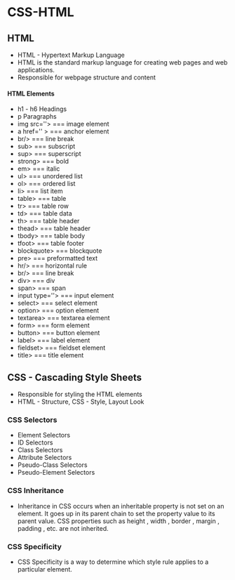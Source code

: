 # CSS-HTML

## HTML

- HTML - Hypertext Markup Language
- HTML is the standard markup language for creating web pages and web applications.
- Responsible for webpage structure and content

#### HTML Elements

- h1 - h6 Headings
- p Paragraphs
- img src=''> === image element
- a href='' > === anchor element
- br/> === line break
- sub> === subscript
- sup> === superscript
- strong> === bold
- em> === italic
- ul> === unordered list
- ol> === ordered list
- li> === list item
- table> === table
- tr> === table row
- td> === table data
- th> === table header
- thead> === table header
- tbody> === table body
- tfoot> === table footer
- blockquote> === blockquote
- pre> === preformatted text
- hr/> === horizontal rule
- br/> === line break
- div> === div
- span> === span
- input type=''> === input element
- select> === select element
- option> === option element
- textarea> === textarea element
- form> === form element
- button> === button element
- label> === label element
- fieldset> === fieldset element
- title> === title element

## CSS - Cascading Style Sheets

- Responsible for styling the HTML elements
- HTML - Structure, CSS - Style, Layout Look

### CSS Selectors

- Element Selectors
- ID Selectors
- Class Selectors
- Attribute Selectors
- Pseudo-Class Selectors
- Pseudo-Element Selectors

### CSS Inheritance

- Inheritance in CSS occurs when an inheritable property is not set on an element. It goes up in its parent chain to set the property value to its parent value. CSS properties such as height , width , border , margin , padding , etc. are not inherited.

### CSS Specificity

- CSS Specificity is a way to determine which style rule applies to a particular element.
